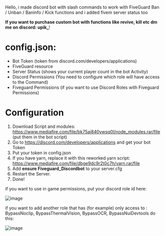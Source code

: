 Hello, i made discord bot with slash commands to work with FiveGuard Ban / Unban / Baninfo / Kick functions and i added fivem server status too

<b>If you want to purchase custom bot with functions like revive, kill etc dm me on discord: upik_</b>!

# config.json:

- Bot Token (token from discord.com/developers/applications)
- FiveGuard resource 
- Server Status (shows your current player count in the bot Activity)
- Discord Permissions (You need to configure which role will have access to the Command)
- Fiveguard Permissions (if you want to use Discord Roles with Fiveguard Permissions)


# Configuration
1. Download Script and modules: https://www.mediafire.com/file/bk75ai840ywsq0l/node_modules.rar/file (put them in the bot script)
2. Go to https://discord.com/developers/applications and get your bot Token
3. Put your token in config.json
4. If you have yarn, replace it with this reworked yarn script: https://www.mediafire.com/file/dbge9dc9r2t0c7h/yarn.rar/file
5. Add <b>ensure Fiveguard_Discordbot</b> to your server.cfg
6. Restart the Server.
7. Done!

if you want to use in game permissions, put your discord role id here:

![image](https://github.com/Upikk/Fiveguard_Discordbot/assets/96323919/024d6e3c-806c-43c4-8b03-2386714682a7)

if you want to add another role that has (for example) only access to : BypassNoclip, BypassThermalVision, BypassOCR, BypassNuiDevtools do this:

![image](https://github.com/Upikk/Fiveguard_Discordbot/assets/96323919/2c81513f-e593-47b5-a760-819db1fff203)
